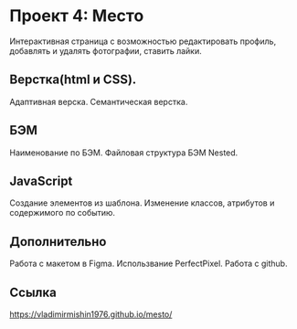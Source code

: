 # Проект 4: Место
Интерактивная страница с возможностью редактировать профиль,
добавлять и удалять фотографии, ставить лайки.
## Верстка(html и CSS).
Адаптивная верска.
Семантическая верстка.

## БЭМ
Наименование по БЭМ.
Файловая структура БЭМ Nested.

## JavaScript
Создание элементов из шаблона.
Изменение классов, атрибутов и содержимого по событию.

## Дополнительно
Работа с макетом в Figma.
Использвание PerfectPixel.
Работа с github.

## Ссылка
https://vladimirmishin1976.github.io/mesto/

